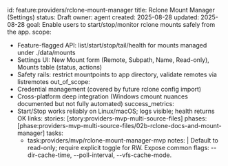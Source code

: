 id: feature:providers/rclone-mount-manager
title: Rclone Mount Manager (Settings)
status: Draft
owner: agent
created: 2025-08-28
updated: 2025-08-28
goal: Enable users to start/stop/monitor rclone mounts safely from the app.
scope:
  - Feature-flagged API: list/start/stop/tail/health for mounts managed under ./data/mounts
  - Settings UI: New Mount form (Remote, Subpath, Name, Read-only), Mounts table (status, actions)
  - Safety rails: restrict mountpoints to app directory, validate remotes via listremotes
out_of_scope:
  - Credential management (covered by future rclone config import)
  - Cross-platform deep integration (Windows cmount nuances documented but not fully automated)
success_metrics:
  - Start/Stop works reliably on Linux/macOS; logs visible; health returns OK
links:
  stories: [story:providers-mvp-multi-source-files]
  phases: [phase:providers-mvp-multi-source-files/02b-rclone-docs-and-mount-manager]
  tasks:
    - task:providers/mvp/rclone-mount-manager-mvp
notes: |
  Default to read-only; require explicit toggle for RW. Expose common flags: --dir-cache-time, --poll-interval, --vfs-cache-mode.
